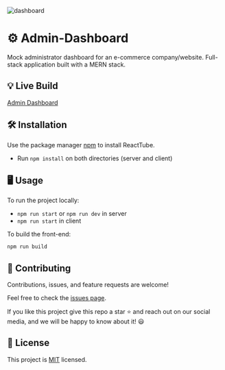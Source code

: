 
![dashboard](https://github.com/lucascomamala/mern-dashboard/assets/10102977/815c89b1-abc5-45f4-ae1f-78457e6e1b58)

# ⚙️ Admin-Dashboard

Mock administrator dashboard for an e-commerce company/website. Full-stack application built with a MERN stack.

## 💡 Live Build

[Admin Dashboard](https://admin-frontend-vsly.onrender.com/dashboard)

## 🛠️ Installation

Use the package manager [npm](https://www.npmjs.com/) to install ReactTube.
- Run ```npm install``` on both directories (server and client)


## 🖥️ Usage

To run the project locally:

- ```npm run start``` or ```npm run dev``` in server
- ```npm run start``` in client

To build the front-end:

```bash
npm run build
```

## 🤝 Contributing

Contributions, issues, and feature requests are welcome!

Feel free to check the [issues page](../../issues/).

If you like this project give this repo a star ⭐ and reach out on our social media, and we will be happy to know about it! 😃

## 📝 License

This project is [MIT](./LICENSE) licensed.
